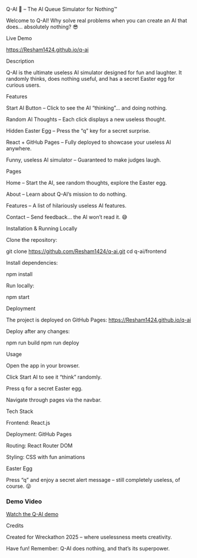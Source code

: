 Q-AI 🚀 – The AI Queue Simulator for Nothing™

Welcome to Q-AI!
Why solve real problems when you can create an AI that does… absolutely nothing? 😎

Live Demo

https://Resham1424.github.io/q-ai

Description

Q-AI is the ultimate useless AI simulator designed for fun and laughter.
It randomly thinks, does nothing useful, and has a secret Easter egg for curious users.

Features

Start AI Button – Click to see the AI “thinking”… and doing nothing.

Random AI Thoughts – Each click displays a new useless thought.

Hidden Easter Egg – Press the “q” key for a secret surprise.

React + GitHub Pages – Fully deployed to showcase your useless AI anywhere.

Funny, useless AI simulator – Guaranteed to make judges laugh.

Pages

Home – Start the AI, see random thoughts, explore the Easter egg.

About – Learn about Q-AI’s mission to do nothing.

Features – A list of hilariously useless AI features.

Contact – Send feedback… the AI won’t read it. 😅

Installation & Running Locally

Clone the repository:

git clone https://github.com/Resham1424/q-ai.git
cd q-ai/frontend


Install dependencies:

npm install


Run locally:

npm start

Deployment

The project is deployed on GitHub Pages:
https://Resham1424.github.io/q-ai

Deploy after any changes:

npm run build
npm run deploy

Usage

Open the app in your browser.

Click Start AI to see it “think” randomly.

Press q for a secret Easter egg.

Navigate through pages via the navbar.

Tech Stack

Frontend: React.js

Deployment: GitHub Pages

Routing: React Router DOM

Styling: CSS with fun animations

Easter Egg

Press “q” and enjoy a secret alert message – still completely useless, of course. 😜

### Demo Video
[Watch the Q-AI demo](./react-app-google-chrome-2025-08-18-11-06-04_2FSyIhIz.mp4)


Credits

Created for Wreckathon 2025 – where uselessness meets creativity.

Have fun! Remember: Q-AI does nothing, and that’s its superpower.

